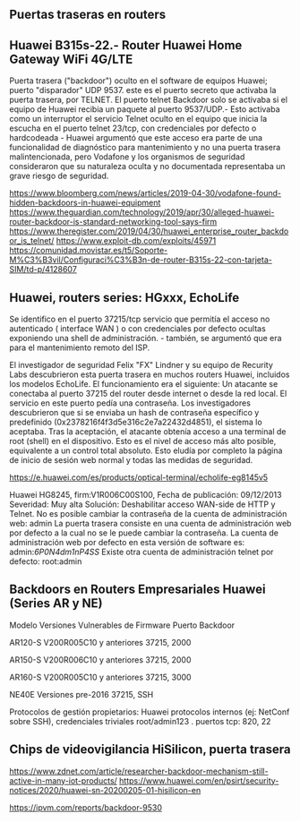 ## Puertas traseras en routers


## Huawei B315s-22.- Router Huawei Home Gateway WiFi 4G/LTE

Puerta trasera ("backdoor") oculto en el software de equipos Huawei; puerto "disparador" UDP 9537. este es el puerto secreto que activaba la puerta trasera, por TELNET. El puerto telnet Backdoor solo se activaba si el equipo de Huawei recibia un paquete al puerto 9537/UDP.- Esto activaba  como un interruptor el servicio Telnet oculto en el equipo que inicia la escucha en el puerto telnet 23/tcp,  con credenciales por defecto o hardcodeada -  Huawei argumentó que este acceso era parte de una funcionalidad de diagnóstico para mantenimiento y no una puerta trasera malintencionada, pero Vodafone y los organismos de seguridad consideraron que su naturaleza oculta y no documentada representaba un grave riesgo de seguridad.

https://www.bloomberg.com/news/articles/2019-04-30/vodafone-found-hidden-backdoors-in-huawei-equipment
https://www.theguardian.com/technology/2019/apr/30/alleged-huawei-router-backdoor-is-standard-networking-tool-says-firm
https://www.theregister.com/2019/04/30/huawei_enterprise_router_backdoor_is_telnet/
https://www.exploit-db.com/exploits/45971
https://comunidad.movistar.es/t5/Soporte-M%C3%B3vil/Configuraci%C3%B3n-de-router-B315s-22-con-tarjeta-SIM/td-p/4128607

## Huawei,  routers series: HGxxx, EchoLife

Se identifico  en el puerto 37215/tcp servicio que permitía el acceso no autenticado ( interface WAN ) o con credenciales por defecto ocultas exponiendo una shell de administración. - también, se argumentó que era para el mantenimiento remoto del ISP.

El investigador de seguridad Felix "FX" Lindner y su equipo de Recurity Labs descubrieron esta puerta trasera en muchos routers Huawei, incluidos los modelos EchoLife.
El funcionamiento era el siguiente:
Un atacante se conectaba al puerto 37215 del router desde internet o desde la red local.
El servicio en este puerto pedía una contraseña.
Los investigadores descubrieron que si se enviaba un hash de contraseña específico y predefinido (0x2378216f4f3d5e316c2e7a22432d4851), el sistema lo aceptaba.
Tras la aceptación, el atacante obtenía acceso a una terminal de root (shell) en el dispositivo. Esto es el nivel de acceso más alto posible, equivalente a un control total absoluto.
Esto eludía por completo la página de inicio de sesión web normal y todas las medidas de seguridad.

https://e.huawei.com/es/products/optical-terminal/echolife-eg8145v5

Huawei HG8245, firm:V1R006C00S100, 
Fecha de publicación:	09/12/2013
Severidad:	Muy alta
Solución:	Deshabilitar acceso WAN-side de HTTP y Telnet.
No es posible cambiar la contraseña de la cuenta de administración web: admin
La puerta trasera consiste en una cuenta de administración web por defecto a la cual no se le puede cambiar la contraseña. La cuenta de administración web por defecto en esta versión de software es:
admin:*6P0N4dm1nP4SS*
Existe otra cuenta de administración telnet por defecto:
root:admin

## Backdoors en Routers Empresariales Huawei (Series AR y NE)

Modelo	Versiones Vulnerables de Firmware	Puerto Backdoor

AR120-S	V200R005C10 y anteriores	37215, 2000

AR150-S	V200R006C10 y anteriores	37215, 2000

AR160-S	V200R005C10 y anteriores	37215, 3000

NE40E	Versiones pre-2016	37215, SSH

Protocolos de gestión propietarios: Huawei  protocolos internos (ej: NetConf sobre SSH), credenciales triviales root/admin123 . puertos tcp: 820, 22

##  Chips de videovigilancia HiSilicon, puerta trasera

https://www.zdnet.com/article/researcher-backdoor-mechanism-still-active-in-many-iot-products/
https://www.huawei.com/en/psirt/security-notices/2020/huawei-sn-20200205-01-hisilicon-en






https://ipvm.com/reports/backdoor-9530




